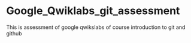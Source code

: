 # Google_Qwiklabs_git_assessment
This is assessment of google qwikslabs of course introduction to git and github
